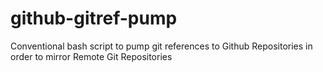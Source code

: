 # github-gitref-pump
Conventional bash script to pump git references to Github Repositories in order to mirror Remote Git Repositories
